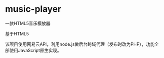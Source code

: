 # music-player
一款HTML5音乐模放器

基于HTML5<audio>标签的音乐播放器，可以在线播放音乐，具有设置列表循环方式、控制音量、歌词滚动等基础音乐播放功能，还拥有在线查询歌曲添加到播放列表、下载歌曲等拓展功能。

该项目使用网易云API，利用node.js做后台跨域代理（发布时改为PHP），功能全部使用JavaScript原生实现。
